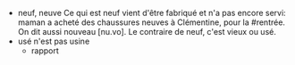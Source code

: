 - neuf, neuve
  Ce qui est neuf vient d'être fabriqué et n'a pas encore servi: maman a acheté des chaussures neuves à Clémentine, pour la #rentrée.
  On dit aussi nouveau [nu.vo].
  Le contraire de neuf, c'est vieux ou usé.
- usé n'est pas usine
	- rapport